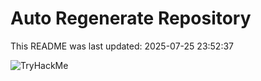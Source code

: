 # Auto Regenerate Repository

This README was last updated: 2025-07-25 23:52:37

 ![TryHackMe](https://tryhackme.com/badge/533634)